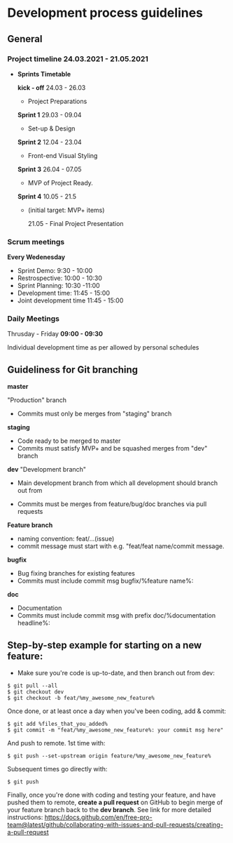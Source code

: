 # Development process guidelines

## General

### Project timeline 24.03.2021 - 21.05.2021

- **Sprints Timetable**

  **kick - off** 24.03 - 26.03

  - Project Preparations

  **Sprint 1** 29.03 - 09.04

  - Set-up & Design

  **Sprint 2** 12.04 - 23.04

  - Front-end Visual Styling

  **Sprint 3** 26.04 - 07.05

  - MVP of Project Ready.

  **Sprint 4** 10.05 - 21.5

  - (initial target: MVP+ items)

    21.05 - Final Project Presentation

### **Scrum meetings**

**Every Wedenesday**

- Sprint Demo: 9:30 - 10:00
- Restrospective: 10:00 - 10:30
- Sprint Planning: 10:30 -11:00
- Development time: 11:45 - 15:00
- Joint development time 11:45 - 15:00

### Daily Meetings

Thrusday - Friday **09:00 - 09:30**

Individual development time as per allowed by personal schedules

## Guideliness for Git branching

**master**

"Production" branch

- Commits must only be merges from "staging" branch

**staging**

- Code ready to be merged to master
- Commits must satisfy MVP+ and be squashed merges from "dev" branch

**dev**
"Development branch"

- Main development branch from which all development should branch out from

- Commits must be merges from feature/bug/doc branches via pull requests

**Feature branch**

- naming convention: feat/...(issue)
- commit message must start with e.g. "feat/feat name/commit message.

**bugfix**

- Bug fixing branches for existing features
- Commits must include commit msg  bugfix/%feature name%:

**doc**

- Documentation
- Commits must include commit msg with prefix doc/%documentation headline%:

## Step-by-step example for starting on a new feature:

- Make sure you're code is up-to-date, and then branch out from dev:

```
$ git pull --all
$ git checkout dev
$ git checkout -b feat/%my_awesome_new_feature%
```

Once done, or at least once a day when you've been coding, add & commit:

```
$ git add %files_that_you_added%
$ git commit -m "feat/%my_awesome_new_feature%: your commit msg here"

```

And push to remote. 1st time with:

```
$ git push --set-upstream origin feature/%my_awesome_new_feature%
```

Subsequent times go directly with:

```
$ git push
```

Finally, once you're done with coding and testing your feature, and have pushed them to remote, **create a pull request** on GitHub to begin merge of your feature branch back to the **dev branch**.
See link for more detailed instructions:
https://docs.github.com/en/free-pro-team@latest/github/collaborating-with-issues-and-pull-requests/creating-a-pull-request
